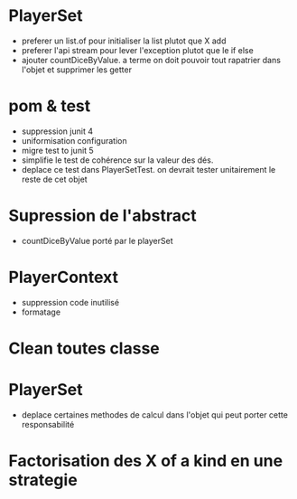 # PlayerSet
* preferer un list.of pour initialiser la list plutot que X add
* preferer l'api stream pour lever l'exception plutot que le if else
* ajouter countDiceByValue. a terme on doit pouvoir tout rapatrier dans l'objet et supprimer les getter

# pom & test 
* suppression junit 4 
* uniformisation configuration 
* migre test to junit 5
* simplifie le test de cohérence sur la valeur des dés. 
* deplace ce test dans PlayerSetTest. on devrait tester unitairement le reste de cet objet 

# Supression de l'abstract 
* countDiceByValue porté par le playerSet

# PlayerContext
* suppression code inutilisé
* formatage

# Clean toutes classe

# PlayerSet 
* deplace certaines methodes de calcul dans l'objet qui peut porter cette responsabilité

# Factorisation des X of a kind en une strategie
